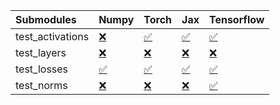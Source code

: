 | Submodules       | Numpy                                                                                                                           | Torch                                                                                                                           | Jax                                                                                                                             | Tensorflow                                                                                                                      |
|:-----------------|:--------------------------------------------------------------------------------------------------------------------------------|:--------------------------------------------------------------------------------------------------------------------------------|:--------------------------------------------------------------------------------------------------------------------------------|:--------------------------------------------------------------------------------------------------------------------------------|
| test_activations | <a href="https://github.com/unifyai/ivy/runs/7937828410?check_suite_focus=true" rel="noopener noreferrer" target="_blank">❌</a> | <a href="https://github.com/unifyai/ivy/runs/7937828582?check_suite_focus=true" rel="noopener noreferrer" target="_blank">✅</a> | <a href="https://github.com/unifyai/ivy/runs/7937828702?check_suite_focus=true" rel="noopener noreferrer" target="_blank">✅</a> | <a href="https://github.com/unifyai/ivy/runs/7937828883?check_suite_focus=true" rel="noopener noreferrer" target="_blank">✅</a> |
| test_layers      | <a href="https://github.com/unifyai/ivy/runs/7937828453?check_suite_focus=true" rel="noopener noreferrer" target="_blank">❌</a> | <a href="https://github.com/unifyai/ivy/runs/7937828607?check_suite_focus=true" rel="noopener noreferrer" target="_blank">❌</a> | <a href="https://github.com/unifyai/ivy/runs/7937828738?check_suite_focus=true" rel="noopener noreferrer" target="_blank">❌</a> | <a href="https://github.com/unifyai/ivy/runs/7937828938?check_suite_focus=true" rel="noopener noreferrer" target="_blank">❌</a> |
| test_losses      | <a href="https://github.com/unifyai/ivy/runs/7937828491?check_suite_focus=true" rel="noopener noreferrer" target="_blank">✅</a> | <a href="https://github.com/unifyai/ivy/runs/7937828630?check_suite_focus=true" rel="noopener noreferrer" target="_blank">✅</a> | <a href="https://github.com/unifyai/ivy/runs/7937828779?check_suite_focus=true" rel="noopener noreferrer" target="_blank">✅</a> | <a href="https://github.com/unifyai/ivy/runs/7937828987?check_suite_focus=true" rel="noopener noreferrer" target="_blank">✅</a> |
| test_norms       | <a href="https://github.com/unifyai/ivy/runs/7937828546?check_suite_focus=true" rel="noopener noreferrer" target="_blank">❌</a> | <a href="https://github.com/unifyai/ivy/runs/7937828668?check_suite_focus=true" rel="noopener noreferrer" target="_blank">❌</a> | <a href="https://github.com/unifyai/ivy/runs/7937828836?check_suite_focus=true" rel="noopener noreferrer" target="_blank">❌</a> | <a href="https://github.com/unifyai/ivy/runs/7937829037?check_suite_focus=true" rel="noopener noreferrer" target="_blank">✅</a> |